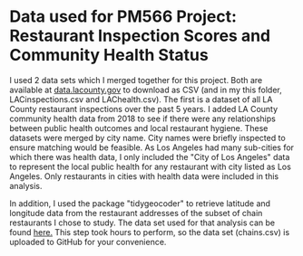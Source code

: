 # Data used for PM566 Project: Restaurant Inspection Scores and Community Health Status

I used 2 data sets which I merged together for this project. Both are available at [data.lacounty.gov](https://data.lacounty.gov/) to download as CSV (and in my this folder, LACinspections.csv and LAChealth.csv). The first is a dataset of all LA County restaurant inspections over the past 5 years. I added LA County community health data from 2018 to see if there were any relationships between public health outcomes and local restaurant hygiene. These datasets were merged by city name. City names were briefly inspected to ensure matching would be feasible. As Los Angeles had many sub-cities for which there was health data, I only included the "City of Los Angeles" data to represent the local public health for any restaurant with city listed as Los Angeles. Only restaurants in cities with health data were included in this analysis.

In addition, I used the package "tidygeocoder" to retrieve latitude and longitude data from the restaurant addresses of the subset of chain restaurants I chose to study. The data set used for that analysis can be found [here.](https://github.com/v-yin/PM566-FinalProject/blob/main/data/chains.csv) This step took hours to perform, so the data set (chains.csv) is uploaded to GitHub for your convenience.